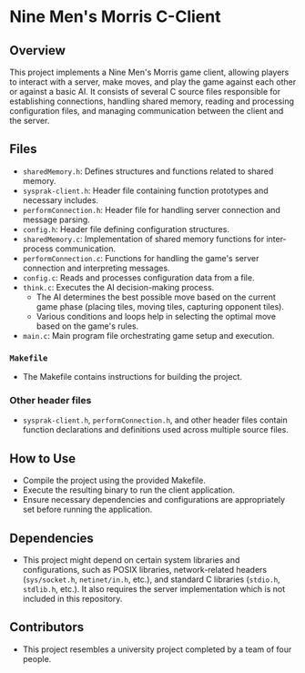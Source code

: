 # Nine Men's Morris C-Client 

## Overview

This project implements a Nine Men's Morris game client, allowing players to interact with a server, make moves, and play the game against each other or against a basic AI. It consists of several C source files responsible for establishing connections, handling shared memory, reading and processing configuration files, and managing communication between the client and the server.


## Files

- `sharedMemory.h`: Defines structures and functions related to shared memory.
- `sysprak-client.h`: Header file containing function prototypes and necessary includes.
- `performConnection.h`: Header file for handling server connection and message parsing.
- `config.h`: Header file defining configuration structures.
- `sharedMemory.c`: Implementation of shared memory functions for inter-process communication.
- `performConnection.c`: Functions for handling the game's server connection and interpreting messages.
- `config.c`: Reads and processes configuration data from a file.
- `think.c`: Executes the AI decision-making process.
  - The AI determines the best possible move based on the current game phase (placing tiles, moving tiles, capturing opponent tiles).
  - Various conditions and loops help in selecting the optimal move based on the game's rules.
- `main.c`: Main program file orchestrating game setup and execution.

### `Makefile`

- The Makefile contains instructions for building the project.

### Other header files

- `sysprak-client.h`, `performConnection.h`, and other header files contain function declarations and definitions used across multiple source files.

## How to Use

- Compile the project using the provided Makefile.
- Execute the resulting binary to run the client application.
- Ensure necessary dependencies and configurations are appropriately set before running the application.

## Dependencies

- This project might depend on certain system libraries and configurations, such as POSIX libraries, network-related headers (`sys/socket.h`, `netinet/in.h`, etc.), and standard C libraries (`stdio.h`, `stdlib.h`, etc.). It also requires the server implementation which is not included in this repository.

## Contributors

- This project resembles a university project completed by a team of four people.

